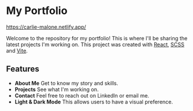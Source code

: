 # My Portfolio

https://carlie-malone.netlify.app/

Welcome to the repository for my portfolio! This is where I'll be sharing the latest projects I'm working on. This project was created with [React](https://reactjs.org/), [SCSS](https://sass-lang.com/) and [Vite](https://vitejs.dev/guide/). 

## Features
- **About Me** Get to know my story and skills.
- **Projects** See what I'm working on.
- **Contact** Feel free to reach out on LinkedIn or email me.
- **Light & Dark Mode** This allows users to have a visual preference.

<!-- {# Coming Soon!
- **Interactive Contact Form** will give visitors an easy way to contact me directly. } --!>

<!-- {color scheme, describe buttons, talk about what the features do} -->
